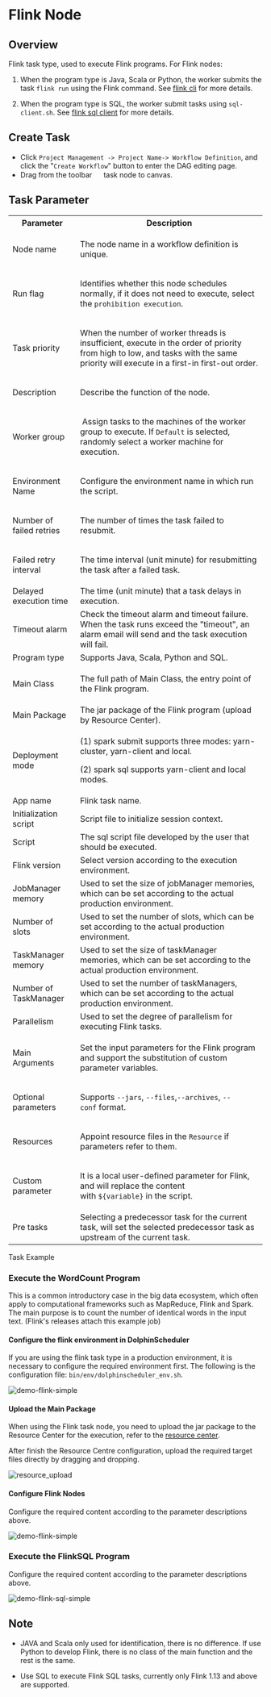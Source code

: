 Flink Node
==========

Overview
--------

Flink task type, used to execute Flink programs. For Flink nodes:

1.  When the program type is Java, Scala or Python, the worker submits the task `flink run` using the Flink command. See [flink cli](https://nightlies.apache.org/flink/flink-docs-release-1.14/docs/deployment/cli/) for more details.
    
2.  When the program type is SQL, the worker submit tasks using `sql-client.sh`. See [flink sql client](https://nightlies.apache.org/flink/flink-docs-master/docs/dev/table/sqlclient/) for more details.
    

Create Task
-----------

*   Click `Project Management -> Project Name-> Workflow Definition`, and click the "`Create Workflow`" button to enter the DAG editing page.
*   Drag from the toolbar <img src="/img/tasks/icons/flink.png" width="15"/> task node to canvas.

Task Parameter
--------------

<table class="wrapped confluenceTable"><colgroup><col><col></colgroup><tbody><tr><th class="confluenceTh">Parameter</th><th class="confluenceTh">Description</th></tr><tr><td class="confluenceTd">Node name</td><td class="confluenceTd"><p>The node name in a workflow definition is unique.</p></td></tr><tr><td class="confluenceTd">Run flag</td><td class="confluenceTd"><p>Identifies whether this node schedules normally, if it does not need to execute, select the&nbsp;<code>prohibition execution</code>.</p></td></tr><tr><td class="confluenceTd">Task priority</td><td class="confluenceTd"><p>When the number of worker threads is insufficient, execute in the order of priority from high to low, and tasks with the same priority will execute in a first-in first-out order.</p></td></tr><tr><td colspan="1" class="confluenceTd">Description</td><td colspan="1" class="confluenceTd"><p>Describe the function of the node.</p></td></tr><tr><td colspan="1" class="confluenceTd">Worker group</td><td colspan="1" class="confluenceTd"><p>&nbsp;Assign tasks to the machines of the worker group to execute. If&nbsp;<code>Default</code>&nbsp;is selected, randomly select a worker machine for execution.</p></td></tr><tr><td colspan="1" class="confluenceTd">Environment Name</td><td colspan="1" class="confluenceTd"><p>Configure the environment name in which run the script.</p></td></tr><tr><td colspan="1" class="confluenceTd"><p>Number of failed retries</p></td><td colspan="1" class="confluenceTd"><p>The number of times the task failed to resubmit.</p></td></tr><tr><td colspan="1" class="confluenceTd">Failed retry interval</td><td colspan="1" class="confluenceTd"><p>The time interval (unit minute) for resubmitting the task after a failed task.</p></td></tr><tr><td colspan="1" class="confluenceTd">Delayed execution time</td><td colspan="1" class="confluenceTd">The time (unit minute) that a task delays in execution.</td></tr><tr><td colspan="1" class="confluenceTd">Timeout alarm</td><td colspan="1" class="confluenceTd">Check the timeout alarm and timeout failure. When the task runs exceed the "timeout", an alarm email will send and the task execution will fail.</td></tr><tr><td colspan="1" class="confluenceTd">Program type</td><td colspan="1" class="confluenceTd">Supports Java, Scala, Python and SQL.</td></tr><tr><td colspan="1" class="confluenceTd">Main Class</td><td colspan="1" class="confluenceTd"><p>The&nbsp;full path&nbsp;of Main Class, the entry point of the Flink program.</p></td></tr><tr><td colspan="1" class="confluenceTd">Main Package</td><td colspan="1" class="confluenceTd">The jar package of the Flink program (upload by Resource Center).</td></tr><tr><td colspan="1" class="confluenceTd">Deployment mode</td><td colspan="1" class="confluenceTd"><p>(1) spark submit supports three modes: yarn-cluster, yarn-client and local.</p><p>(2) spark sql supports yarn-client and local modes.</p></td></tr><tr><td colspan="1" class="confluenceTd">App name</td><td colspan="1" class="confluenceTd">Flink task name.</td></tr><tr><td colspan="1" class="confluenceTd">Initialization script</td><td colspan="1" class="confluenceTd">Script file to initialize session context.</td></tr><tr><td colspan="1" class="confluenceTd">Script</td><td colspan="1" class="confluenceTd">The sql script file developed by the user that should be executed.</td></tr><tr><td colspan="1" class="confluenceTd">Flink version</td><td colspan="1" class="confluenceTd">Select version according to the execution environment.</td></tr><tr><td colspan="1" class="confluenceTd">JobManager memory</td><td colspan="1" class="confluenceTd">Used to set the size of jobManager memories, which can be set according to the actual production environment.</td></tr><tr><td colspan="1" class="confluenceTd">Number of slots</td><td colspan="1" class="confluenceTd">Used to set the number of slots, which can be set according to the actual production environment.</td></tr><tr><td colspan="1" class="confluenceTd">TaskManager memory</td><td colspan="1" class="confluenceTd">Used to set the size of taskManager memories, which can be set according to the actual production environment.</td></tr><tr><td colspan="1" class="confluenceTd">Number of TaskManager</td><td colspan="1" class="confluenceTd">Used to set the number of taskManagers, which can be set according to the actual production environment.</td></tr><tr><td colspan="1" class="confluenceTd">Parallelism</td><td colspan="1" class="confluenceTd">Used to set the degree of parallelism for executing Flink tasks.</td></tr><tr><td colspan="1" class="confluenceTd">Main Arguments</td><td colspan="1" class="confluenceTd"><p>Set the input parameters for the Flink program and support the substitution of custom parameter variables.</p></td></tr><tr><td colspan="1" class="confluenceTd">Optional parameters</td><td colspan="1" class="confluenceTd"><p>Supports <code>--jars</code>,&nbsp;<code>--files</code>,<code>--archives</code>,&nbsp;<code>--conf</code>&nbsp;format.</p></td></tr><tr><td colspan="1" class="confluenceTd"><p>Resources</p></td><td colspan="1" class="confluenceTd"><p>Appoint resource files in the&nbsp;<code>Resource</code>&nbsp;if parameters refer to them.</p></td></tr><tr><td colspan="1" class="confluenceTd">Custom parameter</td><td colspan="1" class="confluenceTd"><p>It is a local user-defined parameter for Flink, and will replace the content with<span>&nbsp;</span><code>${variable}</code><span>&nbsp;</span>in the script.</p></td></tr><tr><td colspan="1" class="confluenceTd">Pre tasks</td><td colspan="1" class="confluenceTd">Selecting a predecessor task for the current task, will set the selected predecessor task as upstream of the current task.</td></tr></tbody></table>

  

Task Example

### Execute the WordCount Program

This is a common introductory case in the big data ecosystem, which often apply to computational frameworks such as MapReduce, Flink and Spark. The main purpose is to count the number of identical words in the input text. (Flink's releases attach this example job)

#### Configure the flink environment in DolphinScheduler

If you are using the flink task type in a production environment, it is necessary to configure the required environment first. The following is the configuration file: `bin/env/dolphinscheduler_env.sh`.

![demo-flink-simple](/img/tasks/demo/flink_task01.png)

#### Upload the Main Package

When using the Flink task node, you need to upload the jar package to the Resource Center for the execution, refer to the [resource center](https://dolphinscheduler.apache.org/en-us/docs/dev/user_doc/guide/resource/configuration.html).

After finish the Resource Centre configuration, upload the required target files directly by dragging and dropping.

![resource_upload](/img/tasks/demo/upload_jar.png)

#### Configure Flink Nodes

Configure the required content according to the parameter descriptions above.

![demo-flink-simple](/img/tasks/demo/flink_task02.png)

### Execute the FlinkSQL Program

Configure the required content according to the parameter descriptions above.

![demo-flink-sql-simple](/img/tasks/demo/flink_sql_test.png)

Note
----

*   JAVA and Scala only used for identification, there is no difference. If use Python to develop Flink, there is no class of the main function and the rest is the same.
    
*   Use SQL to execute Flink SQL tasks, currently only Flink 1.13 and above are supported.